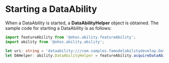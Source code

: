 # Starting a DataAbility


When a DataAbility is started, a **DataAbilityHelper** object is obtained. The sample code for starting a DataAbility is as follows:

```ts
import featureAbility from '@ohos.ability.featureAbility';
import ability from '@ohos.ability.ability';

let uri: string = 'dataability:///com.samples.famodelabilitydevelop.DataAbility';
let DAHelper: ability.DataAbilityHelper = featureAbility.acquireDataAbilityHelper(uri);
```
